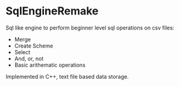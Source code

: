 # SqlEngineRemake

Sql like engine to perform beginner level sql operations on csv files:
  - Merge
  - Create Scheme
  - Select
  - And, or, not
  - Basic arithematic operations
  
 Implemented in C++, text file based data storage.
